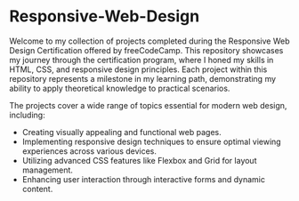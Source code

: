 # Responsive-Web-Design
Welcome to my collection of projects completed during the Responsive Web Design Certification offered by freeCodeCamp. This repository showcases my journey through the certification program, where I honed my skills in HTML, CSS, and responsive design principles. Each project within this repository represents a milestone in my learning path, demonstrating my ability to apply theoretical knowledge to practical scenarios.

The projects cover a wide range of topics essential for modern web design, including:

- Creating visually appealing and functional web pages.
- Implementing responsive design techniques to ensure optimal viewing experiences across various devices.
- Utilizing advanced CSS features like Flexbox and Grid for layout management.
- Enhancing user interaction through interactive forms and dynamic content.
